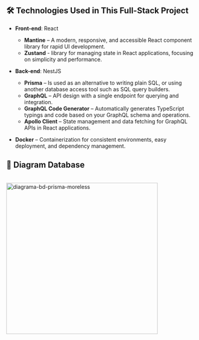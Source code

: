 ## 🛠️ Technologies Used in This Full-Stack Project

- **Front-end**: React 
    - **Mantine** – A modern, responsive, and accessible React component library for rapid UI development.
    - **Zustand** - library for managing state in React applications, focusing on simplicity and performance.

- **Back-end**: NestJS
    - **Prisma** – Is used as an alternative to writing plain SQL, or using another database access tool such as SQL query builders.
    - **GraphQL** – API design with a single endpoint for querying and integration.
    - **GraphQL Code Generator** – Automatically generates TypeScript typings and code based on your GraphQL schema and operations.
    - **Apollo Client** – State management and data fetching for GraphQL APIs in React applications.

- **Docker** – Containerization for consistent environments, easy deployment, and dependency management.



## 💭 Diagram Database

<br>
  
<img src="https://github.com/user-attachments/assets/e88be656-50a0-4fa7-a9c7-54463609732c" alt="diagrama-bd-prisma-moreless" width="400" />
